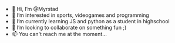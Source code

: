 - 👋 Hi, I’m @Myrstad
- 👀 I’m interested in sports, videogames and programming
- 🌱 I’m currently learning JS and python as a student in highschool
- 💞️ I’m looking to collaborate on something fun ;)
- 📫 You can't reach me at the moment...

<!---
Myrstad/Myrstad is a ✨ special ✨ repository because its `README.md` (this file) appears on your GitHub profile.
You can click the Preview link to take a look at your changes.
--->
